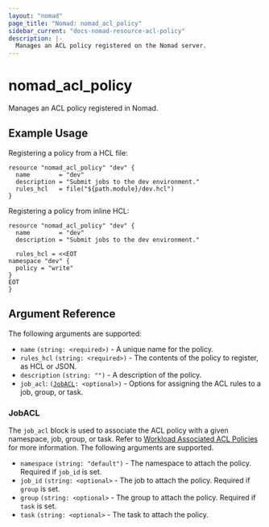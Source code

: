 ```yaml
---
layout: "nomad"
page_title: "Nomad: nomad_acl_policy"
sidebar_current: "docs-nomad-resource-acl-policy"
description: |-
  Manages an ACL policy registered on the Nomad server.
---
```


# nomad_acl_policy

Manages an ACL policy registered in Nomad.

## Example Usage

Registering a policy from a HCL file:

```hcl
resource "nomad_acl_policy" "dev" {
  name        = "dev"
  description = "Submit jobs to the dev environment."
  rules_hcl   = file("${path.module}/dev.hcl")
}
```

Registering a policy from inline HCL:

```hcl
resource "nomad_acl_policy" "dev" {
  name        = "dev"
  description = "Submit jobs to the dev environment."

  rules_hcl = <<EOT
namespace "dev" {
  policy = "write"
}
EOT
}
```

## Argument Reference

The following arguments are supported:

- `name` `(string: <required>)` - A unique name for the policy.
- `rules_hcl` `(string: <required>)` - The contents of the policy to register,
   as HCL or JSON.
- `description` `(string: "")` - A description of the policy.
- `job_acl`: `(`[`JobACL`](#jobacl-1)`: <optional>)` - Options for assigning the ACL rules to a job, group, or task.

### JobACL

The `job_acl` block is used to associate the ACL policy with a given namespace,
job, group, or task. Refer to [Workload Associated ACL Policies][nomad_docs_wi]
for more information. The following arguments are supported.

- `namespace` `(string: "default")` - The namespace to attach the policy.
  Required if `job_id` is set.
- `job_id` `(string: <optional>` - The job to attach the policy. Required if
  `group` is set.
- `group` `(string: <optional>` - The group to attach the policy. Required if
  `task` is set.
- `task` `(string: <optional>` - The task to attach the policy.

[nomad_docs_wi]: https://www.nomadproject.io/docs/concepts/workload-identity#workload-associated-acl-policies
